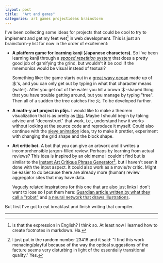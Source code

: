 ```yaml
---
layout: post
title:  "Art and games"
categories: art games projectideas brainstorm
---
```


I've been collecting some ideas for projects that could be cool to try to implement and get my feet wet[^1] in web development. This is just an brainstorm-y list for now in the order of excitement:

* **A platform game for learning kanji (Japanese characters).**
    So I've been learning kanji through a [_spaced repetition_ system](https://www.wanikani.com) that does a pretty good job of gamifying the grind, but wouldn't it be cool if the mnemonics would be visual instead of textual? 
    
    Something like: the game starts out in a [great wavy ocean](https://en.wikipedia.org/wiki/The_Great_Wave_off_Kanagawa) made up of 水's, and you can only get out by typing in what that character means (water). After you get out of the water you hit a brown 木-shaped thing that you have trouble getting around, but you manage by typing "tree". Then all of a sudden the tree catches fire 火. To be developed further. 

* **A math-y art project in p5js.**
    I would like to make a theorem visualization that is as pretty as [this](https://ity.cool/dh). Maybe I should begin by taking advice and "deconstruct" that work, i.e., understand how it works without looking at the source code and reproduce it myself. Could also continue with the [sieve animation](https://mnopqr1.github.io/2021/02/15/eratosthenes-animated.html) idea, try to make it prettier, experiment with changing the grid shape and the block shape.

* **Art critic bot.**
    A bot that you can give an artwork and it writes a incomprehensible jargon-filled review. Perhaps by learning from actual reviews? This idea is inspired by an old meme I couldn't find but is similar to the [Instant Art Critique Phrase Generator](http://www.pixmaven.com/phrase_generator.html)[^2], but I haven't seen it done with the input aspect. It could also work as a movie/tv critic. Might be easier to do because there are already more (human) review aggregator sites that may have data.

    Vaguely related inspirations for this one that are also just links I don't want to lose so I put them here: [Guardian article written by what they call a "robot"](https://www.theguardian.com/commentisfree/2020/sep/08/robot-wrote-this-article-gpt-3) and [a neural network that draws illustrations](https://openai.com/blog/dall-e/).

But first I've got to eat breakfast and finish writing that compiler.

---

[^1]: Is that the expression in English? I think so. At least now I learned how to create footnotes in markdown. Ha. 

[^2]: I just put in the random number 23416 and it said: "I find this work menacing/playful because of the way the optical suggestions of the facture seems very disturbing in light of the essentially transitional quality." Yes.